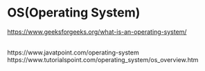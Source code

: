 # OS(Operating System)

https://www.geeksforgeeks.org/what-is-an-operating-system/


<BR>
https://www.javatpoint.com/operating-system


<br>
https://www.tutorialspoint.com/operating_system/os_overview.htm
